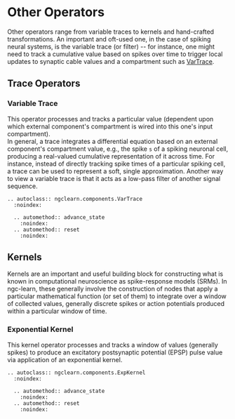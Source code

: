 # Other Operators

Other operators range from variable traces to kernels and hand-crafted transformations.
An important and oft-used one, in the case of spiking neural systems, is the
variable trace (or filter) -- for instance, one might need to track a cumulative
value based on spikes over time to trigger local updates to synaptic cable values
and a compartment such as [VarTrace](ngclearn.components.other.varTrace).

## Trace Operators

### Variable Trace

This operator processes and tracks a particular value (dependent upon which
external component's compartment is wired into this one's input compartment).  
In general, a trace integrates a differential equation based on an external
component's compartment value, e.g., the spike `s` of a spiking neuronal cell,
producing a real-valued cumulative representation of it across time. For
instance, instead of directly tracking spike times of a particular spiking cell,
a trace can be used to represent a soft, single approximation. Another way to
view a variable trace is that it acts as a low-pass filter of another signal
sequence.

```{eval-rst}
.. autoclass:: ngclearn.components.VarTrace
  :noindex:

  .. automethod:: advance_state
    :noindex:
  .. automethod:: reset
    :noindex:
```

## Kernels

Kernels are an important and useful building block for constructing what is
known in computational neuroscience as spike-response models (SRMs). In
ngc-learn, these generally involve the construction of nodes that apply a
particular mathematical function (or set of them) to integrate over a window
of collected values, generally discrete spikes or action potentials produced
within a particular window of time.

### Exponential Kernel

This kernel operator processes and tracks a window of values (generally spikes) to
produce an excitatory postsynaptic potential (EPSP) pulse value via application
of an exponential kernel.

```{eval-rst}
.. autoclass:: ngclearn.components.ExpKernel
  :noindex:

  .. automethod:: advance_state
    :noindex:
  .. automethod:: reset
    :noindex:
```
